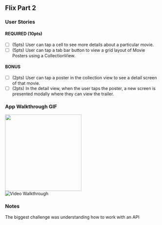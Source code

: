 ## Flix Part 2

### User Stories

#### REQUIRED (10pts)
- [ ] (5pts) User can tap a cell to see more details about a particular movie.
- [ ] (5pts) User can tap a tab bar button to view a grid layout of Movie Posters using a CollectionView.

#### BONUS
- [ ] (2pts) User can tap a poster in the collection view to see a detail screen of that movie.
- [ ] (2pts) In the detail view, when the user taps the poster, a new screen is presented modally where they can view the trailer.

### App Walkthrough GIF
<img src="https://imgur.com/8Xhcv9R" width=250><br>
<img src='https://imgur.com/8Xhcv9R' title='Video Walkthrough' width='' alt='Video Walkthrough' />

### Notes
The biggest challenge was understanding how to work with an API

